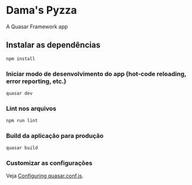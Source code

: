 # Dama's Pyzza

A Quasar Framework app

## Instalar as dependências
```bash
npm install
```

### Iniciar modo de desenvolvimento do app (hot-code reloading, error reporting, etc.)
```bash
quasar dev
```

### Lint nos arquivos
```bash
npm run lint
```

### Build da aplicação para produção
```bash
quasar build
```

### Customizar as configurações
Veja [Configuring quasar.conf.js](https://quasar.dev/quasar-cli/quasar-conf-js).
